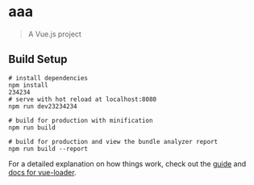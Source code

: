 # aaa

> A Vue.js project

## Build Setup

``` ba
# install dependencies
npm install
234234
# serve with hot reload at localhost:8080
npm run dev23234234

# build for production with minification
npm run build

# build for production and view the bundle analyzer report
npm run build --report
```

For a detailed explanation on how things work, check out the [guide](http://vuejs-templates.github.io/webpack/) and [docs for vue-loader](http://vuejs.github.io/vue-loader).
